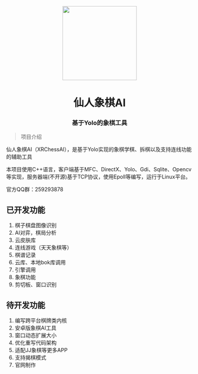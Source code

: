 <div align='center'><img width='200' height='200' src='https://wqby-1304194722.cos.ap-nanjing.myqcloud.com/img/QQ%E6%88%AA%E5%9B%BE20240408003725.png'></div>

<h1 style='text-align:center'>仙人象棋AI</h1>

<h3 style='text-align:center'>基于Yolo的象棋工具</h3>

> 项目介绍

仙人象棋AI（XRChessAI），是基于Yolo实现的象棋学棋、拆棋以及支持连线功能的辅助工具

本项目使用C++语言，客户端基于MFC、DirectX、Yolo、Gdi、Sqlite、Opencv等实现，服务器端(不开源)基于TCP协议，使用Epoll等编写，运行于Linux平台。

官方QQ群：259293878

## 已开发功能

1. 棋子棋盘图像识别
2. AI对弈，棋局分析
3. 云皮肤库
4. 连线游戏（天天象棋等）
5. 棋谱记录
6. 云库、本地bok库调用
7. 引擎调用
8. 象棋功能
9. 剪切板、窗口识别

## 待开发功能

1. 编写跨平台棋牌类内核
2. 安卓版象棋AI工具
3. 窗口动态扩展大小
4. 优化重写代码架构
5. 适配JJ象棋等更多APP
6. 支持揭棋模式
7. 官网制作

